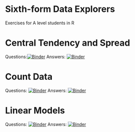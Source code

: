 # Sixth-form Data Explorers
Exercises for A level students in R

# Central Tendency and Spread
Questions:[![Binder](https://mybinder.org/badge_logo.svg)](https://mybinder.org/v2/gh/jpickavance/data-explorers/master?urlpath=https%3A%2F%2Fgithub.com%2Fjpickavance%2Fdata-explorers%2Fblob%2Fmaster%2CTAS_questions.ipynb)
Answers: [![Binder](https://mybinder.org/badge_logo.svg)](https://mybinder.org/v2/gh/jpickavance/data-explorers/master?urlpath=https%3A%2F%2Fgithub.com%2Fjpickavance%2Fdata-explorers%2Fblob%2Fmaster%2CTAS_answers.ipynb)

# Count Data
Questions: [![Binder](https://mybinder.org/badge_logo.svg)](https://mybinder.org/v2/gh/jpickavance/data-explorers/master?urlpath=https%3A%2F%2Fgithub.com%2Fjpickavance%2Fdata-explorers%2Fblob%2Fmaster%2CountData_questions.ipynb)
Answers: [![Binder](https://mybinder.org/badge_logo.svg)](https://mybinder.org/v2/gh/jpickavance/data-explorers/master?urlpath=https%3A%2F%2Fgithub.com%2Fjpickavance%2Fdata-explorers%2Fblob%2Fmaster%2CountData_answers.ipynb)

# Linear Models
Questions: [![Binder](https://mybinder.org/badge_logo.svg)](https://mybinder.org/v2/gh/jpickavance/data-explorers/master?urlpath=https%3A%2F%2Fgithub.com%2Fjpickavance%2Fdata-explorers%2Fblob%2Fmaster%2FLM1_questions.ipynb)
Answers: [![Binder](https://mybinder.org/badge_logo.svg)](https://mybinder.org/v2/gh/jpickavance/data-explorers/master?urlpath=https%3A%2F%2Fgithub.com%2Fjpickavance%2Fdata-explorers%2Fblob%2Fmaster%2FLM1_answers.ipynb)
